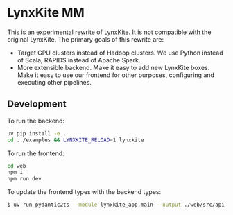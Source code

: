 # LynxKite MM

This is an experimental rewrite of [LynxKite](https://github.com/lynxkite/lynxkite). It is not compatible with the
original LynxKite. The primary goals of this rewrite are:

- Target GPU clusters instead of Hadoop clusters. We use Python instead of Scala, RAPIDS instead of Apache Spark.
- More extensible backend. Make it easy to add new LynxKite boxes. Make it easy to use our frontend for other purposes,
  configuring and executing other pipelines.

## Development

To run the backend:

```bash
uv pip install -e .
cd ../examples && LYNXKITE_RELOAD=1 lynxkite
```

To run the frontend:

```bash
cd web
npm i
npm run dev
```

To update the frontend types with the backend types:

```bash
$ uv run pydantic2ts --module lynxkite_app.main --output ./web/src/apiTypes.ts --json2ts-cmd "npx json-schema-to-typescript"
```
